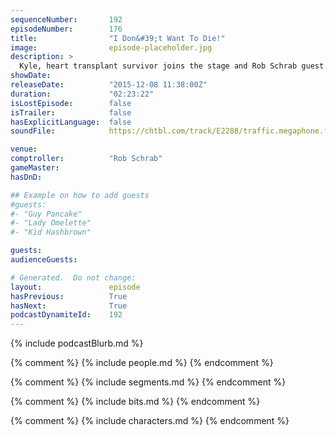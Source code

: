 ```yaml
---
sequenceNumber:       192
episodeNumber:        176
title:                "I Don&#39;t Want To Die!"
image:                episode-placeholder.jpg
description: >
  Kyle, heart transplant survivor joins the stage and Rob Schrab guest comptrolls and makes Dan feel bad about not hanging out with him more. Watch the video at harmontown.com/live! Become a member!
showDate:             
releaseDate:          "2015-12-08 11:38:00Z"
duration:             "02:23:22"
isLostEpisode:        false
isTrailer:            false
hasExplicitLanguage:  false
soundFile:            https://chtbl.com/track/E2288/traffic.megaphone.fm/STA9840576740.mp3?updated=1560982593

venue:                
comptroller:          "Rob Schrab"
gameMaster:           
hasDnD:               

## Example on how to add guests
#guests:
#- "Guy Pancake"
#- "Lady Omelette"
#- "Kid Hashbrown"

guests:
audienceGuests:

# Generated.  Do not change:
layout:               episode
hasPrevious:          True
hasNext:              True
podcastDynamiteId:    192
---
```


{% include podcastBlurb.md %}

{% comment %}
{% include people.md %}
{% endcomment %}

{% comment %}
{% include segments.md %}
{% endcomment %}

{% comment %}
{% include bits.md %}
{% endcomment %}

{% comment %}
{% include characters.md %}
{% endcomment %}
